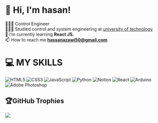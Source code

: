 # 👋 Hi, I'm hasan!
👩🏻‍💻 Control Engineer<br/>
👩🏻‍🎓 Studied control and system engineering at [university of technology](https://uotechnology.edu.iq/)<br/>
🌱 I’m currently learning **React JS.**<br/>
 📫 How to reach me **hassanazawi50@gmail.com**


# 💻 MY SKILLS
![HTML5](https://img.shields.io/badge/html5-%23E34F26.svg?style=for-the-badge&logo=html5&logoColor=white)
![CSS3](https://img.shields.io/badge/css3-%231572B6.svg?style=for-the-badge&logo=css3&logoColor=white)
![JavaScript](https://img.shields.io/badge/javascript-%23323330.svg?style=for-the-badge&logo=javascript&logoColor=%23F7DF1E)
![Python](https://img.shields.io/badge/python-3670A0?style=for-the-badge&logo=python&logoColor=ffdd54)
![Notion](https://img.shields.io/badge/Notion-%23000000.svg?style=for-the-badge&logo=notion&logoColor=white)
![React](https://img.shields.io/badge/react-%2320232a.svg?style=for-the-badge&logo=react&logoColor=%2361DAFB)
![Arduino](https://img.shields.io/badge/-Arduino-00979D?style=for-the-badge&logo=Arduino&logoColor=white) ![Adobe Photoshop](https://img.shields.io/badge/adobephotoshop-%2331A8FF.svg?style=for-the-badge&logo=adobephotoshop&logoColor=white)




## 🏆GitHub Trophies
![](https://github-trophies.vercel.app/?username=Hasan580&theme=gitdimmed&no-frame=false&no-bg=false&margin-w=4)
